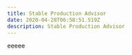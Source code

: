 ```yaml
---
title: Stable Production Advisor
date: 2020-04-28T06:58:51.519Z
description: Stable Production Advisor
---
```

eeeee